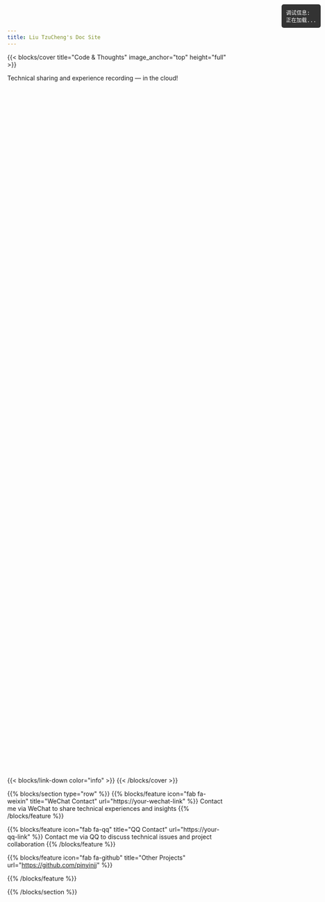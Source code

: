 ```yaml
---
title: Liu TzuCheng's Doc Site
---
```


{{< blocks/cover title="Code & Thoughts" image_anchor="top" height="full" >}}
<p class="lead">Technical sharing and experience recording — in the cloud!</p>
<div style="margin-top: 40vh;"></div>
{{< blocks/link-down color="info" >}}
{{< /blocks/cover >}}

<!-- 调试信息显示区域 -->
<div id="debug-info" style="position: fixed; top: 10px; right: 10px; background: rgba(0,0,0,0.8); color: white; padding: 10px; border-radius: 5px; font-family: monospace; font-size: 12px; max-width: 300px; z-index: 1000;">
    <div>调试信息:</div>
    <div id="debug-content">正在加载...</div>
</div>

<script>
// 智能随机背景图片功能
(function() {
    'use strict';
    
    // 防止重复执行
    if (window.RandomBackgroundInitialized) {
        return;
    }
    window.RandomBackgroundInitialized = true;
    
    // 调试信息显示函数
    function showDebug(message) {
        const debugContent = document.getElementById('debug-content');
        if (debugContent) {
            const timestamp = new Date().toLocaleTimeString();
            debugContent.innerHTML += `<div>[${timestamp}] ${message}</div>`;
            console.log(message);
        }
    }
    
    // 配置参数
    const config = {
        username: 'pinyinjj',
        collectionId: '1954116',
        corsProxy: 'https://cors.bridged.cc/'
    };
    
    // 从收藏夹获取图片并随机选择一张
    async function getRandomBackgroundImage() {
        try {
            const apiUrl = `${config.corsProxy}https://wallhaven.cc/api/v1/collections/${config.username}/${config.collectionId}`;
            showDebug(`获取收藏夹图片: ${apiUrl}`);
            
            const response = await fetch(apiUrl, {
                method: 'GET',
                headers: {
                    'Accept': 'application/json',
                    'Content-Type': 'application/json'
                }
            });
            
            if (!response.ok) {
                throw new Error(`HTTP error! status: ${response.status}`);
            }
            
            const text = await response.text();
            const responseData = JSON.parse(text);
            
            if (responseData.data && responseData.data.length > 0) {
                // 提取所有图片路径
                const allPaths = responseData.data.map(item => item.path);
                showDebug(`获取到 ${allPaths.length} 张图片`);
                
                // 随机选择一张图片
                const randomIndex = Math.floor(Math.random() * allPaths.length);
                const selectedImage = allPaths[randomIndex];
                
                showDebug(`随机选择图片: ${selectedImage}`);
                return selectedImage;
            } else {
                showDebug('收藏夹中没有图片');
                return null;
            }
            
        } catch (error) {
            showDebug(`获取图片失败: ${error.message}`);
            return null;
        }
    }
    
    // 设置背景图片
    async function setRandomBackground() {
        const coverBlock = document.querySelector('.td-cover-block');
        if (coverBlock) {
            const randomImage = await getRandomBackgroundImage();
            
            if (randomImage) {
                coverBlock.style.backgroundImage = `url('${randomImage}')`;
                showDebug(`设置背景图片成功: ${randomImage}`);
            } else {
                showDebug('没有可用的背景图片');
            }
        }
    }
    
    // 公开的配置接口
    window.RandomBackground = {
        // 手动刷新背景
        refresh: function() {
            setRandomBackground();
        },
        // 隐藏调试信息
        hideDebug: function() {
            const debugInfo = document.getElementById('debug-info');
            if (debugInfo) {
                debugInfo.style.display = 'none';
            }
        },
        // 显示调试信息
        showDebug: function() {
            const debugInfo = document.getElementById('debug-info');
            if (debugInfo) {
                debugInfo.style.display = 'block';
            }
        }
    };
    
    // 只执行一次：页面加载完成后设置随机背景
    document.addEventListener('DOMContentLoaded', function() {
        showDebug('开始设置随机背景');
        setRandomBackground();
    });
    
})();
</script>

{{% blocks/section type="row" %}}
{{% blocks/feature icon="fab fa-weixin" title="WeChat Contact" url="https://your-wechat-link" %}}
Contact me via WeChat to share technical experiences and insights
{{% /blocks/feature %}}

{{% blocks/feature icon="fab fa-qq" title="QQ Contact" url="https://your-qq-link" %}}
Contact me via QQ to discuss technical issues and project collaboration
{{% /blocks/feature %}}

{{% blocks/feature icon="fab fa-github" title="Other Projects" url="https://github.com/pinyinjj" %}}

{{% /blocks/feature %}}

{{% /blocks/section %}}
